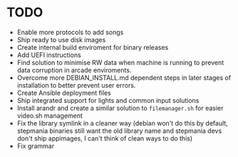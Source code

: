 # TODO
- Enable more protocols to add songs
- Ship ready to use disk images
- Create internal build enviroment for binary releases
- Add UEFI instructions
- Find solution to minimise RW data when machine is running to prevent data corruption in arcade enviroments.
- Overcome more DEBIAN_INSTALL.md dependent steps in later stages of installation to better prevent user errors.
- Create Ansible deployment files
- Ship integrated support for lights and common input solutions
- Install arandr and create a similar solution to `filemanager.sh` for easier video.sh management
- Fix the library symlink in a cleaner way (debian won't do this by default, stepmania binaries still want the old library name and stepmania devs don't ship appimages, I can't think of clean ways to do this)
- Fix grammar